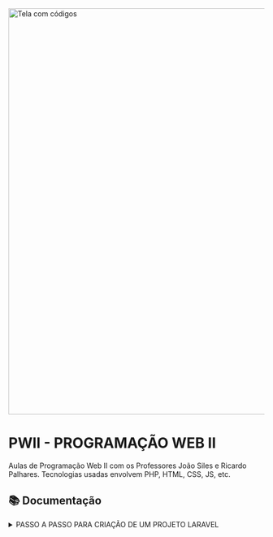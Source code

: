 <picture>
  <img alt="Tela com códigos" src="https://images.prismic.io/vaultinum/0458a9f1-e149-4037-b9aa-aa4b4fb53c25_propriete-intellectuelle-code-source-protection-compressed.jpg?auto=compress,format&rect=0,0,2400,981&w=2400&h=981" width="800">
</picture>

# PWII - PROGRAMAÇÃO WEB II
Aulas de Programação Web II com os Professores João Siles e Ricardo Palhares. Tecnologias usadas envolvem PHP, HTML, CSS, JS, etc.

## 📚 Documentação
<details>
<summary>
PASSO A PASSO PARA CRIAÇÃO DE UM PROJETO LARAVEL
</summary>
<br>
  
<strong>1º Passo:</strong>

Execute um dos comandos abaixo que seja de acordo com o seu Sistema operacional, para instalar o PHP, Composer e o instalador do Laravel.

macOs:
```
/bin/bash -c "$(curl -fsSL https://php.new/install/mac/8.4)"
```
<br>

Windows PowerShell:
```
Set-ExecutionPolicy Bypass -Scope Process -Force; [System.Net.ServicePointManager]::SecurityProtocol = [System.Net.ServicePointManager]::SecurityProtocol -bor 3072; iex ((New-Object System.Net.WebClient).DownloadString('https://php.new/install/windows/8.4'))
```
<br>

Linux:
```
/bin/bash -c "$(curl -fsSL https://php.new/install/linux/8.4)"
```

<br>

<strong>2º Passo:</strong>

Abra o `cmd` e acesse o caminho que está o repositório em que será criado o projeto Laravel.

Ex.:
```
cd C:\xampp\htdocs\pwii-israel-sousa
```

Após isso, crie o novo projeto, com um nome que será o nome da pasta/projeto:

```
laravel new nome-do-projeto
```

<strong>3º Passo:</strong>


</details>

